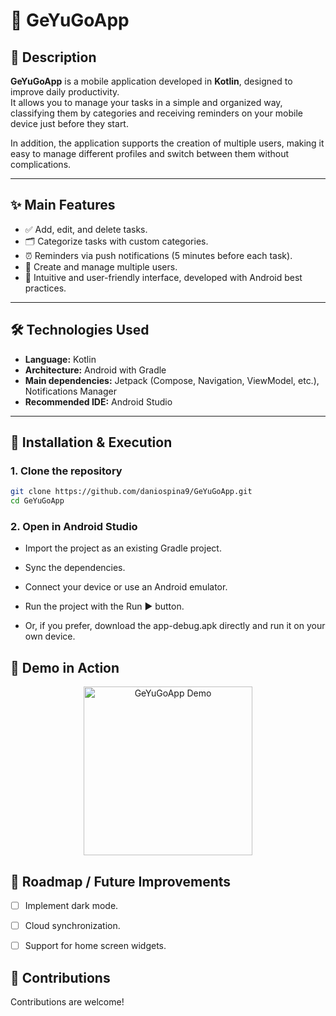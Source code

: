 # 📌 GeYuGoApp

## 📖 Description
**GeYuGoApp** is a mobile application developed in **Kotlin**, designed to improve daily productivity.   
It allows you to manage your tasks in a simple and organized way, classifying them by categories and receiving reminders on your mobile device just before they start.  

In addition, the application supports the creation of multiple users, making it easy to manage different profiles and switch between them without complications.

---

## ✨ Main Features
- ✅ Add, edit, and delete tasks.
- 🗂️ Categorize tasks with custom categories.
- ⏰ Reminders via push notifications (5 minutes before each task).
- 👥 Create and manage multiple users.
- 📱 Intuitive and user-friendly interface, developed with Android best practices.

---

## 🛠️ Technologies Used
- **Language:** Kotlin 
- **Architecture:** Android with Gradle 
- **Main dependencies:** Jetpack (Compose, Navigation, ViewModel, etc.), Notifications Manager 
- **Recommended IDE:** Android Studio 

---

## 🚀 Installation & Execution

### 1. Clone the repository
```bash
git clone https://github.com/daniospina9/GeYuGoApp.git
cd GeYuGoApp
```
### 2. Open in Android Studio

- Import the project as an existing Gradle project.

- Sync the dependencies.

- Connect your device or use an Android emulator.

- Run the project with the Run ▶️ button.

- Or, if you prefer, download the app-debug.apk directly and run it on your own device.

## 🎥 Demo in Action

<p align="center">
  <img src="assets/demo_hd.gif" alt="GeYuGoApp Demo" width="270"/>
</p>

## 🔮 Roadmap / Future Improvements

- [ ] Implement dark mode.

- [ ] Cloud synchronization.

- [ ] Support for home screen widgets.


## 🤝 Contributions
Contributions are welcome!

